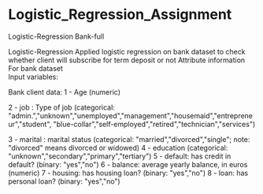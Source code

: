 # Logistic_Regression_Assignment

Logistic-Regression Bank-full 

Logistic-Regression  Applied logistic regression on bank dataset to check whether client will subscribe for term deposit or not  Attribute information For bank dataset  
Input variables: 

Bank client data: 1 - Age (numeric) 

2 - job : Type of job (categorical: "admin.","unknown","unemployed","management","housemaid","entrepreneur","student", "blue-collar","self-employed","retired","technician","services")

3 - marital : marital status (categorical: "married","divorced","single"; note: "divorced" means divorced or widowed) 
4 - education (categorical: "unknown","secondary","primary","tertiary")
5 - default: has credit in default? (binary: "yes","no")
6 - balance: average yearly balance, in euros (numeric)
7 - housing: has housing loan? (binary: "yes","no")
8 - loan: has personal loan? (binary: "yes","no")

